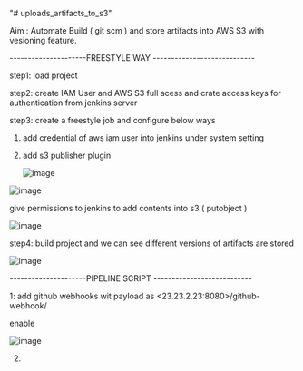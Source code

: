 "# uploads_artifacts_to_s3" 


Aim : Automate Build ( git scm )  and store artifacts into AWS S3 with vesioning feature. 

---------------------FREESTYLE WAY ----------------------------

    
step1: load project 

step2: create IAM User and AWS S3 full acess and crate access keys for authentication from jenkins server 

step3: create a freestyle job and configure  below ways 

1. add credential of aws iam user into jenkins under system setting

2. add s3 publisher plugin

   ![image](https://github.com/user-attachments/assets/1d1e13c1-9d31-4441-853d-883af6b1c4b3)


  ![image](https://github.com/user-attachments/assets/1531a6dc-cb9c-45e8-8f8a-3de8e1619061)



  give permissions to jenkins to add contents into s3 ( putobject )

  ![image](https://github.com/user-attachments/assets/4f07443c-deba-4075-9ed0-0803f69bf531)



 step4:  build project and we can see different versions of artifacts are stored 

 ![image](https://github.com/user-attachments/assets/2c235878-13bd-4451-89a7-91860d67a4f2)


  ---------------------PIPELINE SCRIPT  ---------------------------

1: add github webhooks wit payload as <23.23.2.23:8080>/github-webhook/

enable 

![image](https://github.com/user-attachments/assets/5e94d7f7-fb79-4ca5-9a53-39b6c3d31b1d)


2. 
   
